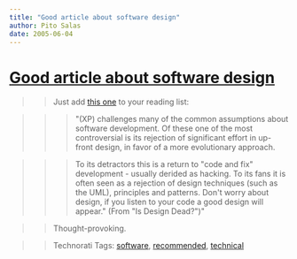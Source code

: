 ```yaml
---
title: "Good article about software design"
author: Pito Salas
date: 2005-06-04
---
```

# [Good article about software design](None)



>>

>> Just add [this one](<http://www.martinfowler.com/articles/designDead.html>)
to your reading list:

>>

>>> "(XP) challenges many of the common assumptions about software
development. Of these one of the most controversial is its rejection of
significant effort in up-front design, in favor of a more evolutionary
approach.

>>>

>>> To its detractors this is a return to "code and fix" development - usually
derided as hacking. To its fans it is often seen as a rejection of design
techniques (such as the UML), principles and patterns. Don't worry about
design, if you listen to your code a good design will appear." (From "Is
Design Dead?")"

>>

>> Thought-provoking.

>>

>> Technorati Tags: [software](<http://technorati.com/tag/software>),
[recommended](<http://technorati.com/tag/recommended>),
[technical](<http://technorati.com/tag/technical>)



